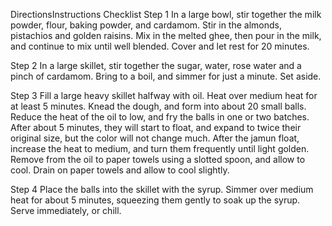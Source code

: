DirectionsInstructions Checklist
Step 1
In a large bowl, stir together the milk powder, flour, baking powder, and cardamom. Stir in the almonds, pistachios and golden raisins. Mix in the melted ghee, then pour in the milk, and continue to mix until well blended. Cover and let rest for 20 minutes.

Step 2
In a large skillet, stir together the sugar, water, rose water and a pinch of cardamom. Bring to a boil, and simmer for just a minute. Set aside.

Step 3
Fill a large heavy skillet halfway with oil. Heat over medium heat for at least 5 minutes. Knead the dough, and form into about 20 small balls. Reduce the heat of the oil to low, and fry the balls in one or two batches. After about 5 minutes, they will start to float, and expand to twice their original size, but the color will not change much. After the jamun float, increase the heat to medium, and turn them frequently until light golden. Remove from the oil to paper towels using a slotted spoon, and allow to cool. Drain on paper towels and allow to cool slightly.

Step 4
Place the balls into the skillet with the syrup. Simmer over medium heat for about 5 minutes, squeezing them gently to soak up the syrup. Serve immediately, or chill.